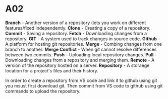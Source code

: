 # A02
<b>Branch</b> - Another version of a repository (lets you work on different features/fixed independently.
<b>Clone</b> - Creating a copy of a repository.
<b>Commit</b> - Saving a repository.
<b>Fetch</b> - Downloading changes from a repository.
<b>GIT</b> - A system used to track changes in source code.
<b>Github</b> - A platform for hosting git repositories.
<b>Merge</b> - Combing changes from one branch to another.
<b>Merge Conflict</b> - When git cannot resolve differences between two commits.
<b>Push</b> - Uploading local repository changes.
<b>Pull</b> - Downloading changes from a repository and merging them.
<b>Remote</b> - A version of the repository hosted on a server.
<b>Repository</b> - A storaege location for a project's files and their history.


In order to create a repository from VS code and link it to github using git you msust first download git. Then commit from VS code to github using git commands to upload the repository.
